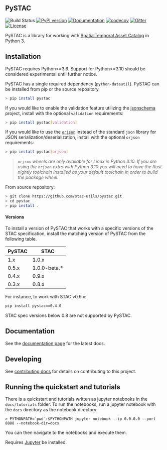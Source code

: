 ## PySTAC
![Build Status](https://github.com/stac-utils/pystac/workflows/CI/badge.svg?branch=main)
[![PyPI version](https://badge.fury.io/py/pystac.svg)](https://badge.fury.io/py/pystac)
[![Documentation](https://readthedocs.org/projects/pystac/badge/?version=latest)](https://pystac.readthedocs.io/en/latest/)
[![codecov](https://codecov.io/gh/stac-utils/pystac/branch/main/graph/badge.svg)](https://codecov.io/gh/stac-utils/pystac)
[![Gitter](https://badges.gitter.im/SpatioTemporal-Asset-Catalog/python.svg)](https://gitter.im/SpatioTemporal-Asset-Catalog/python?utm_source=badge&utm_medium=badge&utm_campaign=pr-badge)
[![License](https://img.shields.io/badge/License-Apache%202.0-blue.svg)](https://opensource.org/licenses/Apache-2.0)

PySTAC is a library for working with [SpatialTemporal Asset Catalog](https://stacspec.org) in Python 3.

## Installation

PySTAC requires Python>=3.6. Support for Python>=3.10 should be considered experimental
until further notice.

PySTAC has a single required dependency (`python-dateutil`).
PySTAC can be installed from pip or the source repository.

```bash
> pip install pystac
```

If you would like to enable the validation feature utilizing the
[jsonschema](https://pypi.org/project/jsonschema/) project, install with the optional
`validation` requirements: 


```bash
> pip install pystac[validation]
```

If you would like to use the [`orjson`](https://pypi.org/project/orjson/) instead of the
standard `json` library for JSON serialization/deserialization, install with the
optional `orjson` requirements:

```bash
> pip install pystac[orjson]
```

> *`orjson` wheels are only available for Linux in Python 3.10. If you are using the
> `orjson` extra with Python 3.10 you will need to have the Rust nightly toolchain
> installed as your default toolchain in order to build the package wheel.*

From source repository:

```bash
> git clone https://github.com/stac-utils/pystac.git
> cd pystac
> pip install .
```


#### Versions
To install a version of PySTAC that works with a specific versions of the STAC
specification, install the matching version of PySTAC from the following table.

| PySTAC | STAC  |
| ------ | ----- |
| 1.x    | 1.0.x |
| 0.5.x  | 1.0.0-beta.* |
| 0.4.x  | 0.9.x |
| 0.3.x  | 0.8.x |

For instance, to work with STAC v0.9.x:

```bash
pip install pystac==0.4.0
```

STAC spec versions below 0.8 are not supported by PySTAC.

## Documentation

See the [documentation page](https://pystac.readthedocs.io/en/latest/) for the latest docs.

## Developing

See [contributing docs](docs/contributing.rst) for details on contributing to this project.

## Running the quickstart and tutorials

There is a quickstart and tutorials written as jupyter notebooks in the `docs/tutorials` folder.
To run the notebooks, run a jupyter notebook with the `docs` directory as the notebook directory:

```
> PYTHONPATH=`pwd`:$PYTHONPATH jupyter notebook --ip 0.0.0.0 --port 8888 --notebook-dir=docs
```

You can then navigate to the notebooks and execute them.

Requires [Jupyter](https://jupyter.org/) be installed.
